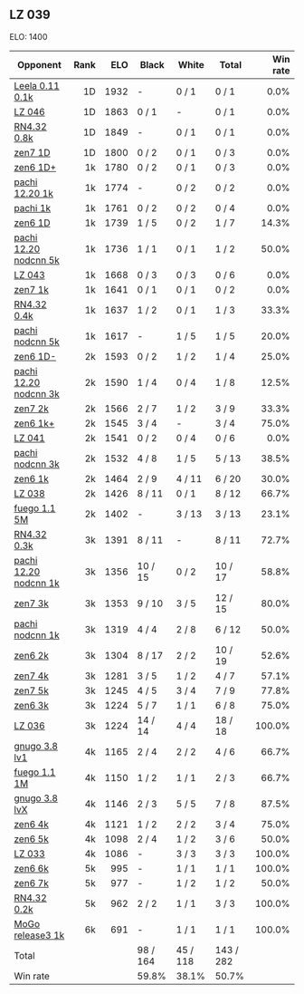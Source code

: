 ## LZ 039 ##

ELO: 1400

Opponent | Rank | ELO | Black | White | Total | Win rate
---------|-----:|----:|-------|-------|-------|-------:
[Leela 0.11 0.1k](Leela%200.11%200.1k.md) | 1D | 1932 | - | 0 / 1 | 0 / 1 | 0.0%
[LZ 046](LZ%20046.md) | 1D | 1863 | 0 / 1 | - | 0 / 1 | 0.0%
[RN4.32 0.8k](RN4.32%200.8k.md) | 1D | 1849 | - | 0 / 1 | 0 / 1 | 0.0%
[zen7 1D](zen7%201D.md) | 1D | 1800 | 0 / 2 | 0 / 1 | 0 / 3 | 0.0%
[zen6 1D+](zen6%201D+.md) | 1k | 1780 | 0 / 2 | 0 / 1 | 0 / 3 | 0.0%
[pachi 12.20 1k](pachi%2012.20%201k.md) | 1k | 1774 | - | 0 / 2 | 0 / 2 | 0.0%
[pachi 1k](pachi%201k.md) | 1k | 1761 | 0 / 2 | 0 / 2 | 0 / 4 | 0.0%
[zen6 1D](zen6%201D.md) | 1k | 1739 | 1 / 5 | 0 / 2 | 1 / 7 | 14.3%
[pachi 12.20 nodcnn 5k](pachi%2012.20%20nodcnn%205k.md) | 1k | 1736 | 1 / 1 | 0 / 1 | 1 / 2 | 50.0%
[LZ 043](LZ%20043.md) | 1k | 1668 | 0 / 3 | 0 / 3 | 0 / 6 | 0.0%
[zen7 1k](zen7%201k.md) | 1k | 1641 | 0 / 1 | 0 / 1 | 0 / 2 | 0.0%
[RN4.32 0.4k](RN4.32%200.4k.md) | 1k | 1637 | 1 / 2 | 0 / 1 | 1 / 3 | 33.3%
[pachi nodcnn 5k](pachi%20nodcnn%205k.md) | 1k | 1617 | - | 1 / 5 | 1 / 5 | 20.0%
[zen6 1D-](zen6%201D-.md) | 2k | 1593 | 0 / 2 | 1 / 2 | 1 / 4 | 25.0%
[pachi 12.20 nodcnn 3k](pachi%2012.20%20nodcnn%203k.md) | 2k | 1590 | 1 / 4 | 0 / 4 | 1 / 8 | 12.5%
[zen7 2k](zen7%202k.md) | 2k | 1566 | 2 / 7 | 1 / 2 | 3 / 9 | 33.3%
[zen6 1k+](zen6%201k+.md) | 2k | 1545 | 3 / 4 | - | 3 / 4 | 75.0%
[LZ 041](LZ%20041.md) | 2k | 1541 | 0 / 2 | 0 / 4 | 0 / 6 | 0.0%
[pachi nodcnn 3k](pachi%20nodcnn%203k.md) | 2k | 1532 | 4 / 8 | 1 / 5 | 5 / 13 | 38.5%
[zen6 1k](zen6%201k.md) | 2k | 1464 | 2 / 9 | 4 / 11 | 6 / 20 | 30.0%
[LZ 038](LZ%20038.md) | 2k | 1426 | 8 / 11 | 0 / 1 | 8 / 12 | 66.7%
[fuego 1.1 5M](fuego%201.1%205M.md) | 2k | 1402 | - | 3 / 13 | 3 / 13 | 23.1%
[RN4.32 0.3k](RN4.32%200.3k.md) | 3k | 1391 | 8 / 11 | - | 8 / 11 | 72.7%
[pachi 12.20 nodcnn 1k](pachi%2012.20%20nodcnn%201k.md) | 3k | 1356 | 10 / 15 | 0 / 2 | 10 / 17 | 58.8%
[zen7 3k](zen7%203k.md) | 3k | 1353 | 9 / 10 | 3 / 5 | 12 / 15 | 80.0%
[pachi nodcnn 1k](pachi%20nodcnn%201k.md) | 3k | 1319 | 4 / 4 | 2 / 8 | 6 / 12 | 50.0%
[zen6 2k](zen6%202k.md) | 3k | 1304 | 8 / 17 | 2 / 2 | 10 / 19 | 52.6%
[zen7 4k](zen7%204k.md) | 3k | 1281 | 3 / 5 | 1 / 2 | 4 / 7 | 57.1%
[zen7 5k](zen7%205k.md) | 3k | 1245 | 4 / 5 | 3 / 4 | 7 / 9 | 77.8%
[zen6 3k](zen6%203k.md) | 3k | 1224 | 5 / 7 | 1 / 1 | 6 / 8 | 75.0%
[LZ 036](LZ%20036.md) | 3k | 1224 | 14 / 14 | 4 / 4 | 18 / 18 | 100.0%
[gnugo 3.8 lv1](gnugo%203.8%20lv1.md) | 4k | 1165 | 2 / 4 | 2 / 2 | 4 / 6 | 66.7%
[fuego 1.1 1M](fuego%201.1%201M.md) | 4k | 1150 | 1 / 2 | 1 / 1 | 2 / 3 | 66.7%
[gnugo 3.8 lvX](gnugo%203.8%20lvX.md) | 4k | 1146 | 2 / 3 | 5 / 5 | 7 / 8 | 87.5%
[zen6 4k](zen6%204k.md) | 4k | 1121 | 1 / 2 | 2 / 2 | 3 / 4 | 75.0%
[zen6 5k](zen6%205k.md) | 4k | 1098 | 2 / 4 | 1 / 2 | 3 / 6 | 50.0%
[LZ 033](LZ%20033.md) | 4k | 1086 | - | 3 / 3 | 3 / 3 | 100.0%
[zen6 6k](zen6%206k.md) | 5k | 995 | - | 1 / 1 | 1 / 1 | 100.0%
[zen6 7k](zen6%207k.md) | 5k | 977 | - | 1 / 2 | 1 / 2 | 50.0%
[RN4.32 0.2k](RN4.32%200.2k.md) | 5k | 962 | 2 / 2 | 1 / 1 | 3 / 3 | 100.0%
[MoGo release3 1k](MoGo%20release3%201k.md) | 6k | 691 | - | 1 / 1 | 1 / 1 | 100.0%
Total | | | 98 / 164 | 45 / 118 | 143 / 282 | 
Win rate| | | 59.8% | 38.1% | 50.7% | 

